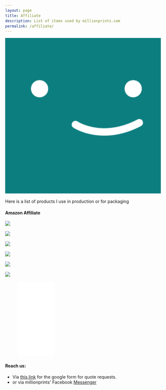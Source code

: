 ```yaml
---
layout: page
title: Affiliate
description: List of items used by millionprints.com
permalink: /affiliate/
---
```


<img src="/assets/img/uploads/profile.png" alt="millionprints1x8tile-logo" width="600">

Here is a list of products I use in production or for packaging 

#### Amazon Affiliate 
<a
href="https://www.amazon.ca/gp/product/B07CWQZ1RR/ref=as_li_ss_il?ie=UTF8&psc=1&linkCode=li2&tag=ronxqu0a-20&linkId=4dbe7755dbc03869aecffe261a7130cb&language=en_CA" target="_blank"><img border="0" src="//ws-na.amazon-adsystem.com/widgets/q?_encoding=UTF8&ASIN=B07CWQZ1RR&Format=_SL160_&ID=AsinImage&MarketPlace=CA&ServiceVersion=20070822&WS=1&tag=ronxqu0a-20&language=en_CA" ></a><img src="https://ir-ca.amazon-adsystem.com/e/ir?t=ronxqu0a-20&language=en_CA&l=li2&o=15&a=B07CWQZ1RR" width="1" height="1" border="0" alt="" style="border:none !important; margin:0px !important;" />

<a href="https://www.amazon.ca/gp/product/B07WRXL36P/ref=as_li_ss_il?ie=UTF8&psc=1&linkCode=li2&tag=ronxqu0a-20&linkId=56e485924d923aaa299715b69eb16271&language=en_CA" target="_blank"><img border="0" src="//ws-na.amazon-adsystem.com/widgets/q?_encoding=UTF8&ASIN=B07WRXL36P&Format=_SL160_&ID=AsinImage&MarketPlace=CA&ServiceVersion=20070822&WS=1&tag=ronxqu0a-20&language=en_CA" ></a><img src="https://ir-ca.amazon-adsystem.com/e/ir?t=ronxqu0a-20&language=en_CA&l=li2&o=15&a=B07WRXL36P" width="1" height="1" border="0" alt="" style="border:none !important; margin:0px !important;" />

<a href="https://www.amazon.ca/gp/product/B07F1D2MPQ/ref=as_li_ss_il?ie=UTF8&psc=1&linkCode=li2&tag=ronxqu0a-20&linkId=dd45c084658be8bf53329c2873d53512&language=en_CA" target="_blank"><img border="0" src="//ws-na.amazon-adsystem.com/widgets/q?_encoding=UTF8&ASIN=B07F1D2MPQ&Format=_SL160_&ID=AsinImage&MarketPlace=CA&ServiceVersion=20070822&WS=1&tag=ronxqu0a-20&language=en_CA" ></a><img src="https://ir-ca.amazon-adsystem.com/e/ir?t=ronxqu0a-20&language=en_CA&l=li2&o=15&a=B07F1D2MPQ" width="1" height="1" border="0" alt="" style="border:none !important; margin:0px !important;" />

<a href="https://www.amazon.ca/gp/product/B07JLDGD9P/ref=as_li_ss_il?ie=UTF8&psc=1&linkCode=li2&tag=ronxqu0a-20&linkId=537b41c95f26a098b4d2a2724dad2e6c&language=en_CA" target="_blank"><img border="0" src="//ws-na.amazon-adsystem.com/widgets/q?_encoding=UTF8&ASIN=B07JLDGD9P&Format=_SL160_&ID=AsinImage&MarketPlace=CA&ServiceVersion=20070822&WS=1&tag=ronxqu0a-20&language=en_CA" ></a><img src="https://ir-ca.amazon-adsystem.com/e/ir?t=ronxqu0a-20&language=en_CA&l=li2&o=15&a=B07JLDGD9P" width="1" height="1" border="0" alt="" style="border:none !important; margin:0px !important;" />


<a href="https://www.amazon.ca/gp/product/B076VFHV1F/ref=as_li_ss_il?ie=UTF8&psc=1&linkCode=li2&tag=ronxqu0a-20&linkId=d9246da20900d3ebddf45bf24cc606b0&language=en_CA" target="_blank"><img border="0" src="//ws-na.amazon-adsystem.com/widgets/q?_encoding=UTF8&ASIN=B076VFHV1F&Format=_SL160_&ID=AsinImage&MarketPlace=CA&ServiceVersion=20070822&WS=1&tag=ronxqu0a-20&language=en_CA" ></a><img src="https://ir-ca.amazon-adsystem.com/e/ir?t=ronxqu0a-20&language=en_CA&l=li2&o=15&a=B076VFHV1F" width="1" height="1" border="0" alt="" style="border:none !important; margin:0px !important;" />

<a href="https://www.amazon.ca/gp/product/B07F9KG1N3/ref=as_li_ss_il?ie=UTF8&psc=1&linkCode=li2&tag=ronxqu0a-20&linkId=624d6b7edb97762fc43f247b2aba5355&language=en_CA" target="_blank"><img border="0" src="//ws-na.amazon-adsystem.com/widgets/q?_encoding=UTF8&ASIN=B07F9KG1N3&Format=_SL160_&ID=AsinImage&MarketPlace=CA&ServiceVersion=20070822&WS=1&tag=ronxqu0a-20&language=en_CA" ></a><img src="https://ir-ca.amazon-adsystem.com/e/ir?t=ronxqu0a-20&language=en_CA&l=li2&o=15&a=B07F9KG1N3" width="1" height="1" border="0" alt="" style="border:none !important; margin:0px !important;" />

<figure class="video_container">
<iframe style="width:120px;height:240px;" marginwidth="0" marginheight="0" scrolling="no" frameborder="0" src="//rcm-na.amazon-adsystem.com/e/cm?lt1=_blank&bc1=000000&IS2=1&bg1=FFFFFF&fc1=000000&lc1=0000FF&t=ronxqu0a-20&language=en_CA&o=15&p=8&l=as4&m=amazon&f=ifr&ref=as_ss_li_til&asins=B07F9KG1N3&linkId=c2dc5a852c60747e89b03b17a401b3b5"></iframe>
</figure>

#### Reach us:

* Via [this link](https://millionprints.com/contact/) for the google form for quote requests.
* or via millionprints' Facebook [Messenger](https://www.facebook.com/messages/t/millionprints)


